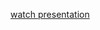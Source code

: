 [watch presentation](https://cdn.rawgit.com/krzkaczor/presentations/master/meet.js%20nodeJS%20modules/index.html)